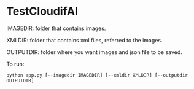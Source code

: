 # TestCloudifAI

IMAGEDIR: folder that contains images.

XMLDIR: folder that contains xml files, referred to the images.

OUTPUTDIR: folder where you want images and json file to be saved.

To run:
```
python app.py [--imagedir IMAGEDIR] [--xmldir XMLDIR] [--outputdir OUTPUTDIR]
```
